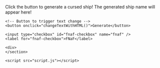 <html lang="en">

<head>
    <meta charset="UTF-8">
    <meta name="viewport" content="width=device-width, 
                 initial-scale=1.0">
    <title>Change Label Text - innerHTML</title>
</head>

<body>
    <section>
    <!-- HTML label with an ID -->
    <label id="labelWithHTML">Click the button to generate a cursed ship!          </label>
    <label id="label2">The generated ship name will appear here!          </label>

    <!-- Button to trigger text change -->
    <button onclick="changeTextWithHTML()">Generate</button>
    
    <input type="checkbox" id="fnaf-checkbox" name="fnaf" />
    <label for="fnaf-checkbox">FNaF</label>

    <div>
    </section>

    <script src="script.js"></script>
</body>

</html>
